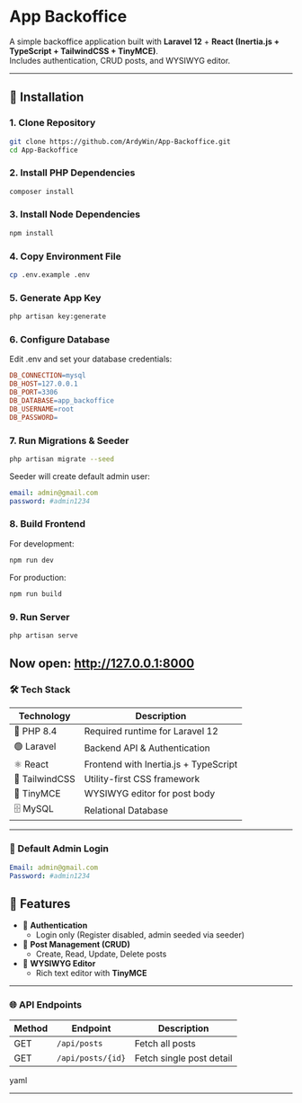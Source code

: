 # App Backoffice

A simple backoffice application built with **Laravel 12** + **React (Inertia.js + TypeScript + TailwindCSS + TinyMCE)**.  
Includes authentication, CRUD posts, and WYSIWYG editor.

---

## 🚀 Installation

### 1. Clone Repository
```bash
git clone https://github.com/ArdyWin/App-Backoffice.git
cd App-Backoffice
```
### 2. Install PHP Dependencies
```bash
composer install
```
### 3. Install Node Dependencies
```bash
npm install
```
### 4. Copy Environment File
```bash
cp .env.example .env
```
### 5. Generate App Key
```bash
php artisan key:generate
```
### 6. Configure Database
Edit .env and set your database credentials:

```makefile
DB_CONNECTION=mysql
DB_HOST=127.0.0.1
DB_PORT=3306
DB_DATABASE=app_backoffice
DB_USERNAME=root
DB_PASSWORD=
```
### 7. Run Migrations & Seeder
```bash
php artisan migrate --seed
```
Seeder will create default admin user:

```yaml
email: admin@gmail.com
password: #admin1234
```
### 8. Build Frontend
For development:

```bash
npm run dev
```
For production:
```bash
npm run build
```
### 9. Run Server
```bash
php artisan serve
```
Now open: http://127.0.0.1:8000
---

### 🛠 Tech Stack

| Technology  | Description                          |
|-------------|--------------------------------------|
| 🐘 PHP 8.4  | Required runtime for Laravel 12       |
| 🟢 Laravel  | Backend API & Authentication          |
| ⚛️ React    | Frontend with Inertia.js + TypeScript |
| 🎨 TailwindCSS | Utility-first CSS framework        |
| 📝 TinyMCE  | WYSIWYG editor for post body          |
| 🗄️ MySQL    | Relational Database                   |

---
### 👤 Default Admin Login
```yaml
Email: admin@gmail.com
Password: #admin1234
```
## 📌 Features

- 🔑 **Authentication**
  - Login only (Register disabled, admin seeded via seeder)
- 📝 **Post Management (CRUD)**
  - Create, Read, Update, Delete posts
- 🎨 **WYSIWYG Editor**
  - Rich text editor with **TinyMCE**

---
### 🌐 API Endpoints

| Method | Endpoint           | Description            |
|--------|--------------------|------------------------|
| GET    | `/api/posts`       | Fetch all posts        |
| GET    | `/api/posts/{id}`  | Fetch single post detail |

yaml

---

